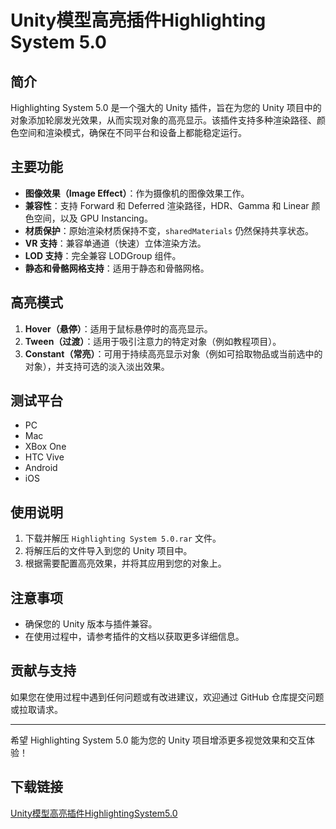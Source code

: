 # Unity模型高亮插件Highlighting System 5.0

## 简介
Highlighting System 5.0 是一个强大的 Unity 插件，旨在为您的 Unity 项目中的对象添加轮廓发光效果，从而实现对象的高亮显示。该插件支持多种渲染路径、颜色空间和渲染模式，确保在不同平台和设备上都能稳定运行。

## 主要功能
- **图像效果（Image Effect）**：作为摄像机的图像效果工作。
- **兼容性**：支持 Forward 和 Deferred 渲染路径，HDR、Gamma 和 Linear 颜色空间，以及 GPU Instancing。
- **材质保护**：原始渲染材质保持不变，`sharedMaterials` 仍然保持共享状态。
- **VR 支持**：兼容单通道（快速）立体渲染方法。
- **LOD 支持**：完全兼容 LODGroup 组件。
- **静态和骨骼网格支持**：适用于静态和骨骼网格。

## 高亮模式
1. **Hover（悬停）**：适用于鼠标悬停时的高亮显示。
2. **Tween（过渡）**：适用于吸引注意力的特定对象（例如教程项目）。
3. **Constant（常亮）**：可用于持续高亮显示对象（例如可拾取物品或当前选中的对象），并支持可选的淡入淡出效果。

## 测试平台
- PC
- Mac
- XBox One
- HTC Vive
- Android
- iOS

## 使用说明
1. 下载并解压 `Highlighting System 5.0.rar` 文件。
2. 将解压后的文件导入到您的 Unity 项目中。
3. 根据需要配置高亮效果，并将其应用到您的对象上。

## 注意事项
- 确保您的 Unity 版本与插件兼容。
- 在使用过程中，请参考插件的文档以获取更多详细信息。

## 贡献与支持
如果您在使用过程中遇到任何问题或有改进建议，欢迎通过 GitHub 仓库提交问题或拉取请求。

---

希望 Highlighting System 5.0 能为您的 Unity 项目增添更多视觉效果和交互体验！

## 下载链接

[Unity模型高亮插件HighlightingSystem5.0](https://pan.quark.cn/s/fb40bed59b8d)